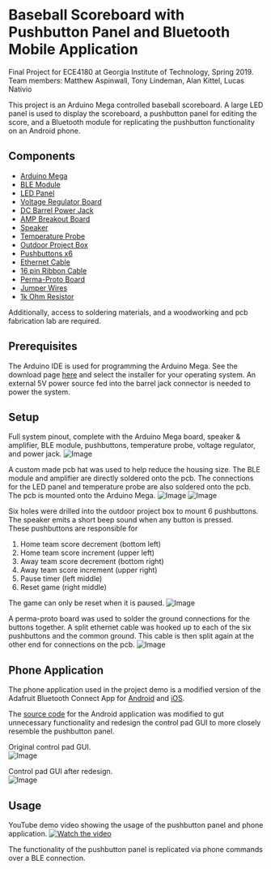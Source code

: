 # Baseball Scoreboard with Pushbutton Panel and Bluetooth Mobile Application
Final Project for ECE4180 at Georgia Institute of Technology, Spring 2019.  
Team members:  Matthew Aspinwall, Tony Lindeman, Alan Kittel, Lucas Nativio

This project is an Arduino Mega controlled baseball scoreboard.  A large LED panel is used to display the scoreboard, a pushbutton panel for editing the score, and a Bluetooth module for replicating the pushbutton functionality on an Android phone.

## Components

* [Arduino Mega](https://store.arduino.cc/usa/mega-2560-r3)
* [BLE Module](https://www.adafruit.com/product/2479)
* [LED Panel](https://www.sparkfun.com/products/14718)
* [Voltage Regulator Board](https://www.amazon.com/Digital-Converter-Adjustable-Regulator-Transformer/dp/B07MDZQ9QP)
* [DC Barrel Power Jack](https://www.sparkfun.com/products/119)
* [AMP Breakout Board](https://www.sparkfun.com/products/11044)
* [Speaker](https://www.sparkfun.com/products/11089)
* [Temperature Probe](https://www.sparkfun.com/products/11050)
* [Outdoor Project Box](https://www.amazon.com/Estone-Waterproof-Plastic-Electronic-Enclosure/dp/B00JEWNKR0)
* [Pushbuttons x6](https://www.amazon.com/Momentary-Waterproof-Stainless-Terminal-API-ELE/dp/B079HR5Q4R/ref=sr_1_23?keywords=push+button&qid=1555904659&s=industrial&sr=1-23)
* [Ethernet Cable](https://www.sparkfun.com/products/8915)
* [16 pin Ribbon Cable](https://www.amazon.com/Uxcell-Ribbon-Cable-Length-Pieces/dp/B01BNKVGAI)
* [Perma-Proto Board](https://www.adafruit.com/product/1148)
* [Jumper Wires](https://www.adafruit.com/product/758)
* [1k Ohm Resistor](https://www.sparkfun.com/products/14492)

Additionally, access to soldering materials, and a woodworking and pcb fabrication lab are required.


## Prerequisites

The Arduino IDE is used for programming the Arduino Mega.  See the download page [here](https://www.arduino.cc/en/Main/Software) and select the installer for your operating system.  An external 5V power source fed into the barrel jack connector is needed to power the system.


## Setup
Full system pinout, complete with the Arduino Mega board, speaker & amplifier, BLE module, pushbuttons, temperature probe, voltage regulator, and power jack.
![Image](https://github.com/alankittel3/4180_Scoreboard/blob/master/images/pcb_pinout.png?raw=true)

A custom made pcb hat was used to help reduce the housing size.  The BLE module and amplifier are directly soldered onto the pcb.  The connections for the LED panel and temperature probe are also soldered onto the pcb.  The pcb is mounted onto the Arduino Mega.
![Image](https://github.com/alankittel3/4180_Scoreboard/blob/master/images/pcb.png?raw=true)
![Image](https://github.com/alankittel3/4180_Scoreboard/blob/master/images/pcb_physical.PNG?raw=true)

Six holes were drilled into the outdoor project box to mount 6 pushbuttons.  
The speaker emits a short beep sound when any button is pressed.    
These pushbuttons are responsible for 
  1. Home team score decrement (bottom left)
  2. Home team score increment (upper left)
  3. Away team score decrement (bottom right)
  4. Away team score increment (upper right)
  5. Pause timer (left middle)
  6. Reset game (right middle)  
  
The game can only be reset when it is paused.
![Image](https://github.com/alankittel3/4180_Scoreboard/blob/master/images/pushbutton_panel.PNG?raw=true)

A perma-proto board was used to solder the ground connections for the buttons together.  A split ethernet cable was hooked up to each of the six pushbuttons and the common ground.  This cable is then split again at the other end for connections on the pcb.
![Image](https://github.com/alankittel3/4180_Scoreboard/blob/master/images/pushbutton_panel_open.PNG?raw=true)

## Phone Application
The phone application used in the project demo is a modified version of the Adafruit Bluetooth Connect App for [Android](https://play.google.com/store/apps/details?id=com.adafruit.bluefruit.le.connect&hl=en_US) and [iOS](https://itunes.apple.com/us/app/adafruit-bluefruit-le-connect/id830125974?mt=8).    

The [source code](https://github.com/adafruit/Bluefruit_LE_Connect_Android) for the Android application was modified to gut unnecessary functionality and redesign the control pad GUI to more closely resemble the pushbutton panel.  

Original control pad GUI.  
![Image](https://github.com/alankittel3/4180_Scoreboard/blob/master/images/control_pad_beforev2.PNG?raw=true)  

Control pad GUI after redesign.  
![Image](https://github.com/alankittel3/4180_Scoreboard/blob/master/images/control_pad_after.PNG?raw=true)

## Usage
YouTube demo video showing the usage of the pushbutton panel and phone application.
[![Watch the video](https://img.youtube.com/vi/hk7W9WY6B-A/hqdefault.jpg)](https://www.youtube.com/watch?v=hk7W9WY6B-A)

The functionality of the pushbutton panel is replicated via phone commands over a BLE connection.
